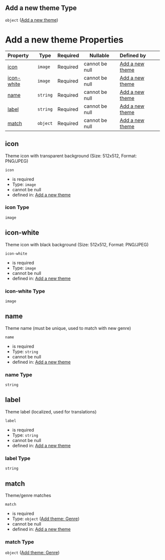 ## Add a new theme Type

`object` ([Add a new theme](add-theme.md))

# Add a new theme Properties

| Property                  | Type     | Required | Nullable       | Defined by                                                                                    |
| :------------------------ | -------- | -------- | -------------- | :-------------------------------------------------------------------------------------------- |
| [icon](#icon)             | `image`  | Required | cannot be null | [Add a new theme](add-theme-properties-icon.md "add-theme.json#/properties/icon")             |
| [icon-white](#icon-white) | `image`  | Required | cannot be null | [Add a new theme](add-theme-properties-icon-white.md "add-theme.json#/properties/icon-white") |
| [name](#name)             | `string` | Required | cannot be null | [Add a new theme](add-theme-properties-name.md "add-theme.json#/properties/name")             |
| [label](#label)           | `string` | Required | cannot be null | [Add a new theme](add-theme-properties-label.md "add-theme.json#/properties/label")           |
| [match](#match)           | `object` | Required | cannot be null | [Add a new theme](add-theme-properties-add-theme-genre.md "add-theme.json#/properties/match") |

## icon

Theme icon with transparent background (Size: 512x512, Format: PNG/JPEG)


`icon`

-   is required
-   Type: `image`
-   cannot be null
-   defined in: [Add a new theme](add-theme-properties-icon.md "add-theme.json#/properties/icon")

### icon Type

`image`

## icon-white

Theme icon with black background (Size: 512x512, Format: PNG/JPEG)


`icon-white`

-   is required
-   Type: `image`
-   cannot be null
-   defined in: [Add a new theme](add-theme-properties-icon-white.md "add-theme.json#/properties/icon-white")

### icon-white Type

`image`

## name

Theme name (must be unique, used to match with new genre)


`name`

-   is required
-   Type: `string`
-   cannot be null
-   defined in: [Add a new theme](add-theme-properties-name.md "add-theme.json#/properties/name")

### name Type

`string`

## label

Theme label (localized, used for translations)


`label`

-   is required
-   Type: `string`
-   cannot be null
-   defined in: [Add a new theme](add-theme-properties-label.md "add-theme.json#/properties/label")

### label Type

`string`

## match

Theme/genre matches


`match`

-   is required
-   Type: `object` ([Add theme: Genre](add-theme-properties-add-theme-genre.md))
-   cannot be null
-   defined in: [Add a new theme](add-theme-properties-add-theme-genre.md "add-theme.json#/properties/match")

### match Type

`object` ([Add theme: Genre](add-theme-properties-add-theme-genre.md))
